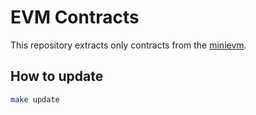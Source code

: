 # EVM Contracts

This repository extracts only contracts from the [minievm](https://github.com/initia-labs/minievm).

## How to update

```bash
make update
```
